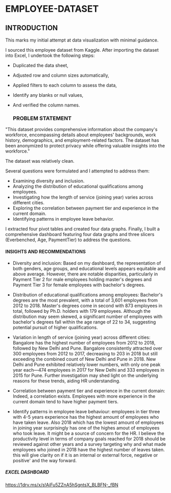 # EMPLOYEE-DATASET
 ## INTRODUCTION

  This marks my initial attempt at data visualization with minimal guidance. 

  I sourced this employee dataset from Kaggle. After importing the dataset into Excel, I undertook the following steps:

   - Duplicated the data sheet,
   - Adjusted row and column sizes automatically, 
   - Applied filters to each column to assess the data, 
   - Identify any blanks or null values, 
   - And verified the column names.

     ### PROBLEM STATEMENT
     
  "This dataset provides comprehensive information about the company's workforce, encompassing details about employees'  backgrounds, work history, 
    demographics, and employment-related factors. The dataset has been anonymized to protect  privacy while offering valuable insights into the workforce." 

   The dataset was relatively clean. 

  Several questions were formulated and I attempted to address them: 

  - Examining diversity and inclusion. 
  - Analyzing the distribution of educational qualifications among employees. 
  - Investigating how the length of service (joining year) varies across different cities. 
  - Exploring the correlation between payment tier and experience in the current domain. 
  - Identifying patterns in employee leave behavior. 

  I extracted four pivot tables and created four data graphs. 
 Finally, I built a comprehensive dashboard featuring four data graphs and three slicers (Everbenched, Age, PaymentTier) to address the questions.  

  #### INSIGHTS AND RECOMMENDATIONS         

 - Diversity and inclusion: Based on my dashboard, the representation of both genders, age groups, and educational levels appears equitable and above average. 
However, there are notable disparities, particularly in Payment Tier 2 for male employees holding master's degrees and 
Payment Tier 3 for female employees with bachelor's degrees. 

 - Distribution of educational qualifications among employees: Bachelor's degrees are the most prevalent, with a total of 3,601 employees from 2012 to 2018.
Master's degrees come in second with 873 employees in total, followed by Ph.D. holders with 179 employees. 
Although the distribution may seem skewed, a significant number of employees with bachelor's degrees fall within the age range of 22 to 34, 
suggesting potential pursuit of higher qualifications. 

 - Variation in length of service (joining year) across different cities: Bangalore has the highest number of employees from 2012 to 2018, followed by New Delhi and Pune. 
Bangalore consistently attracted over 300 employees from 2012 to 2017, decreasing to 203 in 2018 but still exceeding the combined count of New Delhi and Pune in 2018. 
New Delhi and Pune exhibited relatively lower numbers, with only one peak year each—474 employees in 2017 for New Delhi and 333 employees in 2015 for Pune. 
Further investigation may shed light on the underlying reasons for these trends, aiding HR understanding. 

- Correlation between payment tier and experience in the current domain: 
Indeed, a correlation exists. Employees with more experience in the current domain tend to have higher payment tiers.

- Identify patterns in employee leave behaviour: employees in tier three with 4-5 years experience has the highest amount of employees who have taken leave. 
Also 2018 which has the lowest amount of employees in joining year surprisingly has one of the highes amout of employees who took leave. It might be a source of concern for the HR. I believe the productivity level in terms of company goals reached for 2018 should be reviewed against other years and a survey targeting why and what made employees who joined in 2018 have the highest number of leaves taken. this will give clarity on if it is an internal or external force, negative or positive' and the way forward.

##### EXCEL DASHBOARD
https://1drv.ms/x/s!AiFu5ZZnA5hSgntsX_BLBFN-_fBN
